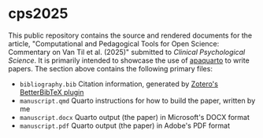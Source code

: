 # cps2025 

This public repository contains the source and rendered documents for
the article, "Computational and Pedagogical Tools for Open Science: Commentary
on Van Til et al. (2025)" submitted to *Clinical Psychological Science*. It is
primarily intended to showcase the use of
[apaquarto](https://wjschne.github.io/apaquarto/) to write papers. The section above contains the following primary files:
- `bibliography.bib` Citation information, generated by [Zotero's](https://www.zotero.org/) [BetterBibTeX plugin](https://retorque.re/zotero-better-bibtex/)
- `manuscript.qmd` Quarto instructions for how to build the paper, written by me
- `manuscript.docx` Quarto output (the paper) in Microsoft's DOCX format
- `manuscript.pdf` Quarto output (the paper) in Adobe's PDF format
